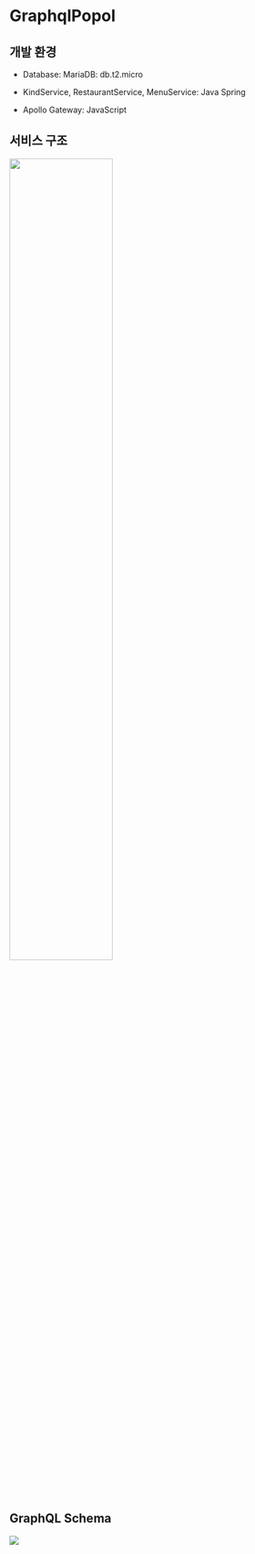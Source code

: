 # GraphqlPopol
## 개발 환경
- Database: MariaDB: db.t2.micro

- KindService, RestaurantService, MenuService: Java Spring

- Apollo Gateway: JavaScript

## 서비스 구조
<img src = "https://user-images.githubusercontent.com/43229125/103975810-6bd6be80-51b8-11eb-8caf-64a0fd69d1d5.png" width="60%">

## GraphQL Schema
<img src = "https://user-images.githubusercontent.com/43229125/103976318-c91f3f80-51b9-11eb-9a84-bd27875baefe.png">
